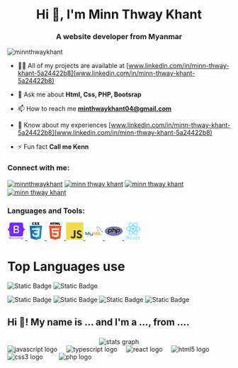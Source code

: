 <h1 align="center">Hi 👋, I'm Minn Thway Khant</h1>
<h3 align="center">A website developer from Myanmar</h3>

<p align="left"> <img src="https://komarev.com/ghpvc/?username=minnthwaykhant&label=Profile%20views&color=0e75b6&style=flat" alt="minnthwaykhant" /> </p>

- 👨‍💻 All of my projects are available at [www.linkedin.com/in/minn-thway-khant-5a24422b8](www.linkedin.com/in/minn-thway-khant-5a24422b8)

- 💬 Ask me about **Html, Css, PHP, Bootsrap**

- 📫 How to reach me **minthwaykhant04@gmail.com**

- 📄 Know about my experiences [www.linkedin.com/in/minn-thway-khant-5a24422b8](www.linkedin.com/in/minn-thway-khant-5a24422b8)

- ⚡ Fun fact **Call me Kenn**

<h3 align="left">Connect with me:</h3>
<p align="left">
<a href="https://twitter.com/minnthwaykhant" target="blank"><img align="center" src="https://raw.githubusercontent.com/rahuldkjain/github-profile-readme-generator/master/src/images/icons/Social/twitter.svg" alt="minnthwaykhant" height="30" width="40" /></a>
<a href="https://linkedin.com/in/minn thway khant" target="blank"><img align="center" src="https://raw.githubusercontent.com/rahuldkjain/github-profile-readme-generator/master/src/images/icons/Social/linked-in-alt.svg" alt="minn thway khant" height="30" width="40" /></a>
<a href="https://fb.com/minn thway khant" target="blank"><img align="center" src="https://raw.githubusercontent.com/rahuldkjain/github-profile-readme-generator/master/src/images/icons/Social/facebook.svg" alt="minn thway khant" height="30" width="40" /></a>
<a href="https://instagram.com/minn thway khant" target="blank"><img align="center" src="https://raw.githubusercontent.com/rahuldkjain/github-profile-readme-generator/master/src/images/icons/Social/instagram.svg" alt="minn thway khant" height="30" width="40" /></a>
</p>

<h3 align="left">Languages and Tools:</h3>
<p align="left"> <a href="https://getbootstrap.com" target="_blank" rel="noreferrer"> <img src="https://raw.githubusercontent.com/devicons/devicon/master/icons/bootstrap/bootstrap-plain-wordmark.svg" alt="bootstrap" width="40" height="40"/> </a> <a href="https://www.w3schools.com/css/" target="_blank" rel="noreferrer"> <img src="https://raw.githubusercontent.com/devicons/devicon/master/icons/css3/css3-original-wordmark.svg" alt="css3" width="40" height="40"/> </a> <a href="https://www.w3.org/html/" target="_blank" rel="noreferrer"> <img src="https://raw.githubusercontent.com/devicons/devicon/master/icons/html5/html5-original-wordmark.svg" alt="html5" width="40" height="40"/> </a> <a href="https://developer.mozilla.org/en-US/docs/Web/JavaScript" target="_blank" rel="noreferrer"> <img src="https://raw.githubusercontent.com/devicons/devicon/master/icons/javascript/javascript-original.svg" alt="javascript" width="40" height="40"/> </a>  <a href="https://www.mysql.com/" target="_blank" rel="noreferrer"> <img src="https://raw.githubusercontent.com/devicons/devicon/master/icons/mysql/mysql-original-wordmark.svg" alt="mysql" width="40" height="40"/> </a>  <a href="https://www.php.net" target="_blank" rel="noreferrer"> <img src="https://raw.githubusercontent.com/devicons/devicon/master/icons/php/php-original.svg" alt="php" width="40" height="40"/> </a> <a href="https://reactjs.org/" target="_blank" rel="noreferrer"> <img src="https://raw.githubusercontent.com/devicons/devicon/master/icons/react/react-original-wordmark.svg" alt="react" width="40" height="40"/> </a> </p>


# Top Languages use

![Static Badge](https://img.shields.io/badge/PHP-8e188e?style=for-the-badge&logo=php&logoColor=white&labelColor=black)
![Static Badge](https://img.shields.io/badge/Javascript-F7DF1E?style=for-the-badge&logo=Javascript&logoColor=%23F7DF1E&labelColor=black)

![Static Badge](https://img.shields.io/badge/React-61DAFB?style=for-the-badge&logo=React&logoColor=%2361DAFB&labelColor=black)
![Static Badge](https://img.shields.io/badge/HTML-E34F26?style=for-the-badge&logo=HTML5&logoColor=%23E34F26&labelColor=black)
![Static Badge](https://img.shields.io/badge/CSS-%231572B6?style=for-the-badge&logo=CSS3&logoColor=%231572B6&labelColor=black)
![Static Badge](https://img.shields.io/badge/MYSQL-4479A1?style=for-the-badge&logo=MySQL&logoColor=%234479A1&labelColor=black&color=%234479A1)

<h2 align="left">Hi 👋! My name is ... and I'm a ..., from ....</h2>

###

<div align="center">
  <img src="https://github-readme-stats.vercel.app/api?username=maurodesouza&hide_title=false&hide_rank=false&show_icons=true&include_all_commits=true&count_private=true&disable_animations=false&theme=dracula&locale=en&hide_border=false" height="150" alt="stats graph"  />
</div>


<div align="left">
  <img src="https://cdn.jsdelivr.net/gh/devicons/devicon/icons/javascript/javascript-original.svg" height="30" alt="javascript logo"  />
  <img width="12" />
  <img src="https://cdn.jsdelivr.net/gh/devicons/devicon/icons/typescript/typescript-original.svg" height="30" alt="typescript logo"  />
  <img width="12" />
  <img src="https://cdn.jsdelivr.net/gh/devicons/devicon/icons/react/react-original.svg" height="30" alt="react logo"  />
  <img width="12" />
  <img src="https://cdn.jsdelivr.net/gh/devicons/devicon/icons/html5/html5-original.svg" height="30" alt="html5 logo"  />
  <img width="12" />
  <img src="https://cdn.jsdelivr.net/gh/devicons/devicon/icons/css3/css3-original.svg" height="30" alt="css3 logo"  />
  <img width="12" />
  
  <img width="12" />
  <img src="https://cdn.jsdelivr.net/gh/devicons/devicon/icons/php/php-original.svg" height="30" alt="php logo"  />
</div>


